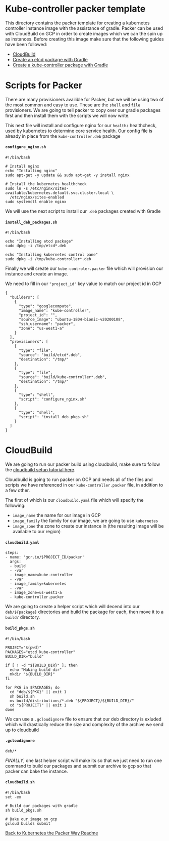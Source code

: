 # Kube-controller packer template
This directory contains the packer template for creating a kubernetes controller instance image with the assistance of gradle. Packer can be used with CloudBuild on GCP in order to create images which we can the spin up as instances. Before creating this image make sure that the following guides have been followed:
* [CloudBuild](https://github.com/TheMattSchiller/kubernetes-packer-way/tree/master/cloudbuild.md)
* [Create an etcd package with Gradle](https://github.com/TheMattSchiller/kubernetes-packer-way/tree/master/kube-controller/deb/etcd)
* [Create a kube-controller package with Gradle](https://github.com/TheMattSchiller/kubernetes-packer-way/tree/master/kube-controller/deb/kube-controller)

# Scripts for Packer
There are many provisioners availible for Packer, but we will be using two of the most common and easy to use. These are the `shell` and `file` provisioners. We are going to tell packer to copy over our gradle packages first and then install them with the scripts we will now write. 

This next file will install and configure nginx for our `healthz` healthcheck, used by kubernetes to determine core service health. Our config file is already in place from the `kube-controller.deb` package

#### `configure_nginx.sh`
```
#!/bin/bash

# Install nginx
echo "Installing nginx"
sudo apt-get -y update && sudo apt-get -y install nginx

# Install the kubernetes healthcheck
sudo ln -s /etc/nginx/sites-available/kubernetes.default.svc.cluster.local \
  /etc/nginx/sites-enabled
sudo systemctl enable nginx
```
We will use the next script to install our `.deb` packages created with Gradle
#### `install_deb_packages.sh`
```
#!/bin/bash

echo "Installing etcd package"
sudo dpkg -i /tmp/etcd*.deb

echo "Installing kubernetes control pane"
sudo dpkg -i /tmp/kube-controller*.deb
```
Finally we will create our `kube-controler.packer` file which will provision our instance and create an image.

We need to fill in our `"project_id"` key value to match our project id in GCP
```
{
  "builders": [
    {
      "type": "googlecompute",
      "image_name": "kube-controller",
      "project_id": "",
      "source_image": "ubuntu-1804-bionic-v20200108",
      "ssh_username": "packer",
      "zone": "us-west1-a"
    }
  ],
  "provisioners": [
    {
      "type": "file",
      "source": "build/etcd*.deb",
      "destination": "/tmp/"
    },
    {
      "type": "file",
      "source": "build/kube-controller*.deb",
      "destination": "/tmp/"
    },
    {
      "type": "shell",
      "script": "configure_nginx.sh"
    },
    {
      "type": "shell",
      "script": "install_deb_pkgs.sh"
    }
  ]
}
```

# CloudBuild
We are going to run our packer build using cloudbuild, make sure to follow the [cloudbuild setup tutorial here](../cloudbuild.md).

Cloudbuild is going to run packer on GCP and needs all of the files and scripts we have referenced in our `kube-controller.packer` file, in addition to a few other.

The first of which is our `cloudbuild.yaml` file which will specify the following:

* `image_name` the name for our image in GCP
* `image_family` the family for our image, we are going to use `kubernetes`
* `image_zone` the zone to create our instance in (the resulting image will be available to our region)
#### `cloudbuild.yaml`
```
steps:
- name: 'gcr.io/$PROJECT_ID/packer'
  args:
  - build
  - -var
  - image_name=kube-controller
  - -var
  - image_family=kubernetes
  - -var
  - image_zone=us-west1-a
  - kube-controller.packer
```
We are going to create a helper script which will decend into our `deb/${package}` directories and build the package for each, then move it to a `build/` directory.
#### `build_pkgs.sh`
```
#!/bin/bash

PROJECT="$(pwd)"
PACKAGES="etcd kube-controller"
BUILD_DIR="build"

if [ ! -d "${BUILD_DIR}" ]; then
  echo "Making build dir"
  mkdir "${BUILD_DIR}"
fi

for PKG in $PACKAGES; do
  cd "deb/${PKG}" || exit 1
  sh build.sh
  mv build/distributions/*.deb "${PROJECT}/${BUILD_DIR}/"
  cd "${PROJECT}" || exit 1
done
```
We can use a `.gcloudignore` file to ensure that our deb directory is exluded which will drastically reduce the size and complexity of the archive we send up to cloudbuild
#### `.gcloudignore`
```
deb/*
```
*FINALLY*, one last helper script will make its so that we just need to run one command to build our packages and submit our archive to gcp so that packer can bake the instance.
#### `cloudbuild.sh`
```
#!/bin/bash
set -ex

# Build our packages with gradle
sh build_pkgs.sh

# Bake our image on gcp
gcloud builds submit

```
[Back to Kubernetes the Packer Way Readme](https://github.com/TheMattSchiller/kubernetes-packer-way)